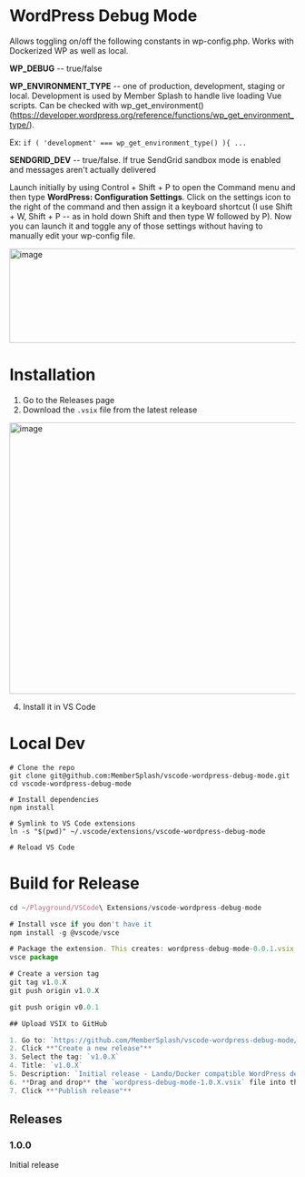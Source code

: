 # WordPress Debug Mode

Allows toggling on/off the following constants in wp-config.php. Works with Dockerized WP as well as local.

__WP_DEBUG__ -- true/false

__WP_ENVIRONMENT_TYPE__ -- one of production, development, staging or local. Development is used by Member Splash to handle live loading Vue scripts. Can be checked with wp_get_environment() (https://developer.wordpress.org/reference/functions/wp_get_environment_type/).

Ex: `if ( 'development' === wp_get_environment_type() ){ ... `

__SENDGRID_DEV__ -- true/false. If true SendGrid sandbox mode is enabled and messages aren't actually delivered

Launch initially by using Control + Shift + P to open the Command menu and then type __WordPress: Configuration Settings__. Click on the settings icon to the right of the command and then assign it a keyboard shortcut (I use Shift + W, Shift + P -- as in hold down Shift and then type W followed by P). Now you can launch it and toggle any of those settings without having to manually edit your wp-config file.

<img width="541" height="166" alt="image" src="https://github.com/user-attachments/assets/2f43477f-aa09-4316-ae1b-e924d748f96d" />

# Installation
1. Go to the Releases page
2. Download the `.vsix` file from the latest release
  <img width="580" height="477" alt="image" src="https://github.com/user-attachments/assets/81f97def-f8a5-4981-b9a6-d9220683a5e8" />

4. Install it in VS Code

# Local Dev
```
# Clone the repo
git clone git@github.com:MemberSplash/vscode-wordpress-debug-mode.git
cd vscode-wordpress-debug-mode

# Install dependencies
npm install

# Symlink to VS Code extensions
ln -s "$(pwd)" ~/.vscode/extensions/vscode-wordpress-debug-mode

# Reload VS Code
```

# Build for Release
```javascript
cd ~/Playground/VSCode\ Extensions/vscode-wordpress-debug-mode

# Install vsce if you don't have it
npm install -g @vscode/vsce

# Package the extension. This creates: wordpress-debug-mode-0.0.1.vsix
vsce package

# Create a version tag
git tag v1.0.X
git push origin v1.0.X

git push origin v0.0.1

## Upload VSIX to GitHub

1. Go to: `https://github.com/MemberSplash/vscode-wordpress-debug-mode/releases`
2. Click **"Create a new release"**
3. Select the tag: `v1.0.X`
4. Title: `v1.0.X`
5. Description: `Initial release - Lando/Docker compatible WordPress debug settings`
6. **Drag and drop** the `wordpress-debug-mode-1.0.X.vsix` file into the assets section
7. Click **"Publish release"**
```

## Releases

### 1.0.0

Initial release
